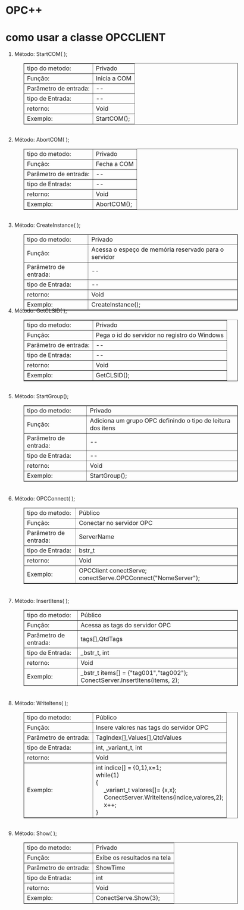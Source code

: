OPC++
=====
<h1>como usar a classe OPCCLIENT</h1>
<ol>
            <div  style="HEIGHT: 230px; width: 600px;">
                <li>Método: StartCOM( );</li>
                <ul>
                    <table border="1px">
                        <tr>
                            <td class="coluna1">tipo do metodo:</td>
                            <td class="coluna2">Privado</td>
                        </tr>
                        <tr>
                            <td class="coluna1">Função:</td>
                            <td class="coluna2">Inicia a COM</td>
                        </tr>
                        <tr>
                            <td class="coluna1">Parâmetro de entrada:</td>
                            <td class="coluna2">--</td>
                        </tr>
                        <tr>
                            <td class="coluna1">tipo de Entrada:</td>
                            <td class="coluna2">--</td>
                        </tr>
                        <tr>
                            <td class="coluna1">retorno:</td>
                            <td class="coluna2">Void</td>
                        </tr>
                        <tr>
                            <td class="coluna1">Exemplo:</td>
                            <td class="coluna2">StartCOM();</td>
                        </tr>
                    </table>
                </ul>
            </div>
            <div  style="HEIGHT: 230px; width: 600px">
                <li>Método: AbortCOM( );</li>
                <ul>
                    <table border="1px">
                        <tr>
                            <td class="coluna1">tipo do metodo:</td>
                            <td class="coluna2">Privado</td>
                        </tr>
                        <tr>
                            <td class="coluna1">Função:</td>
                            <td class="coluna2">Fecha a COM</td>
                        </tr>
                        <tr>
                            <td class="coluna1">Parâmetro de entrada:</td>
                            <td class="coluna2">--</td>
                        </tr>
                        <tr>
                            <td class="coluna1">tipo de Entrada:</td>
                            <td class="coluna2">--</td>
                        </tr>
                        <tr>
                            <td class="coluna1">retorno:</td>
                            <td class="coluna2">Void</td>
                        </tr>
                        <tr>
                            <td class="coluna1">Exemplo:</td>
                            <td class="coluna2">AbortCOM();</td>
                        </tr>
                    </table>
                </ul>
            </div>
            <div  style="HEIGHT: 230px; width: 600px">
                <li>Método: CreateInstance( );</li>
                <ul>
                    <table border="1px">
                        <tr>
                            <td class="coluna1">tipo do metodo:</td>
                            <td class="coluna2">Privado</td>
                        </tr>
                        <tr>
                            <td class="coluna1">Função:</td>
                            <td class="coluna2">Acessa o espeço de memória reservado para o servidor</td>
                        </tr>
                        <tr>
                            <td class="coluna1">Parâmetro de entrada:</td>
                            <td class="coluna2">--</td>
                        </tr>
                        <tr>
                            <td class="coluna1">tipo de Entrada:</td>
                            <td class="coluna2">--</td>
                        </tr>
                        <tr>
                            <td class="coluna1">retorno:</td>
                            <td class="coluna2">Void</td>
                        </tr>
                        <tr>
                            <td class="coluna1">Exemplo:</td>
                            <td class="coluna2">CreateInstance();</td>
                        </tr>
                    </table>
                </ul>
            </div>
            <div  style="HEIGHT: 230px; width: 600px">
                <li>Método: GetCLSID( );</li>
                <ul>
                    <table border="1px">
                        <tr>
                            <td class="coluna1">tipo do metodo:</td>
                            <td class="coluna2">Privado</td>
                        </tr>
                        <tr>
                            <td class="coluna1">Função:</td>
                            <td class="coluna2">Pega o id do servidor no registro do Windows</td>
                        </tr>
                        <tr>
                            <td class="coluna1">Parâmetro de entrada:</td>
                            <td class="coluna2">--</td>
                        </tr>
                        <tr>
                            <td class="coluna1">tipo de Entrada:</td>
                            <td class="coluna2">--</td>
                        </tr>
                        <tr>
                            <td class="coluna1">retorno:</td>
                            <td class="coluna2">Void</td>
                        </tr>
                        <tr>
                            <td class="coluna1">Exemplo:</td>
                            <td class="coluna2">GetCLSID();</td>
                        </tr>
                    </table>
                </ul>
            </div>
            <div  style="HEIGHT: 275px; width: 600px">
                <li>Método: StartGroup();</li>
                <ul>
                    <table border="1px">
                        <tr>
                            <td class="coluna1">tipo do metodo:</td>
                            <td class="coluna2">Privado</td>
                        </tr>
                        <tr>
                            <td class="coluna1">Função:</td>
                            <td class="coluna2">Adiciona um grupo OPC definindo o tipo de leitura dos itens</td>
                        </tr>
                        <tr>
                            <td class="coluna1">Parâmetro de entrada:</td>
                            <td class="coluna2">--</td>
                        </tr>
                        <tr>
                            <td class="coluna1">tipo de Entrada:</td>
                            <td class="coluna2">--</td>
                        </tr>
                        <tr>
                            <td class="coluna1">retorno:</td>
                            <td class="coluna2">Void</td>
                        </tr>
                        <tr>
                            <td class="coluna1">Exemplo:</td>
                            <td class="coluna2">StartGroup();</td>
                        </tr>
                    </table>
                </ul>
            </div>
            <div  style="HEIGHT: 275px; width: 600px">
                <li>Método: OPCConnect( );</li>
                <ul>
                    <table border="1px">
                        <tr>
                            <td class="coluna1">tipo do metodo:</td>
                            <td class="coluna2">Público</td>
                        </tr>
                        <tr>
                            <td class="coluna1">Função:</td>
                            <td class="coluna2">Conectar no servidor OPC</td>
                        </tr>
                        <tr>
                            <td class="coluna1">Parâmetro de entrada:</td>
                            <td class="coluna2">ServerName</td>
                        </tr>
                        <tr>
                            <td class="coluna1">tipo de Entrada:</td>
                            <td class="coluna2">bstr_t</td>
                        </tr>
                        <tr>
                            <td class="coluna1">retorno:</td>
                            <td class="coluna2">Void</td>
                        </tr>
                        <tr>
                            <td class="coluna1">Exemplo:</td>
                            <td class="coluna2">OPCClient conectServe; conectServe.OPCConnect("NomeServer");</td>
                        </tr>
                    </table>
                </ul>
            </div>
            <div  style="HEIGHT: 275px; width: 600px">
                <li>Método: InsertItens( );</li>
                <ul>
                    <table border="1px">
                        <tr>
                            <td class="coluna1">tipo do metodo:</td>
                            <td class="coluna2">Público</td>
                        </tr>
                        <tr>
                            <td class="coluna1">Função:</td>
                            <td class="coluna2">Acessa as tags do servidor OPC</td>
                        </tr>
                        <tr>
                            <td class="coluna1">Parâmetro de entrada:</td>
                            <td class="coluna2">tags[],QtdTags</td>
                        </tr>
                        <tr>
                            <td class="coluna1">tipo de Entrada:</td>
                            <td class="coluna2">_bstr_t, int</td>
                        </tr>
                        <tr>
                            <td class="coluna1">retorno:</td>
                            <td class="coluna2">Void</td>
                        </tr>
                        <tr>
                            <td class="coluna1">Exemplo:</td>
                            <td class="coluna2">_bstr_t items[] = {"tag001","tag002"}; ConectServer.InsertItens(items, 2);</td>
                        </tr>
                    </table>
                </ul>
            </div>
            <div  style="HEIGHT: 350px; width: 600px">
                <li>Método: WriteItens( );</li>
                <ul>
                    <table border="1px">
                        <tr>
                            <td class="coluna1">tipo do metodo:</td>
                            <td class="coluna2">Público</td>
                        </tr>
                        <tr>
                            <td class="coluna1">Função:</td>
                            <td class="coluna2">Insere valores nas tags do servidor OPC</td>
                        </tr>
                        <tr>
                            <td class="coluna1">Parâmetro de entrada:</td>
                            <td class="coluna2">TagIndex[],Values[],QtdValues</td>
                        </tr>
                        <tr>
                            <td class="coluna1">tipo de Entrada:</td>
                            <td class="coluna2">int, _variant_t, int</td>
                        </tr>
                        <tr>
                            <td class="coluna1">retorno:</td>
                            <td class="coluna2">Void</td>
                        </tr>
                        <tr>
                            <td class="coluna1">Exemplo:</td>
                            <td class="coluna2">int indice[] = {0,1},x=1;
                               <br> while(1)</br>
                                {
                                    <br>&nbsp;&nbsp;&nbsp;&nbsp;&nbsp;_variant_t valores[]= {x,x};</br>
                                &nbsp;&nbsp;&nbsp;&nbsp;&nbsp;ConectServer.WriteItens(indice,valores,2);
                                <br>&nbsp;&nbsp;&nbsp;&nbsp;&nbsp;x++;</br>
                                }
                            </td>
                        </tr>
                    </table>
                </ul>
            </div>
            <div  style="HEIGHT: 230px; width: 600px">
                <li>Método: Show( );</li>
                <ul>
                    <table border="1px">
                        <tr>
                            <td class="coluna1">tipo do metodo:</td>
                            <td class="coluna2">Privado</td>
                        </tr>
                        <tr>
                            <td class="coluna1">Função:</td>
                            <td class="coluna2">Exibe os resultados na tela</td>
                        </tr>
                        <tr>
                            <td class="coluna1">Parâmetro de entrada:</td>
                            <td class="coluna2">ShowTime</td>
                        </tr>
                        <tr>
                            <td class="coluna1">tipo de Entrada:</td>
                            <td class="coluna2">int</td>
                        </tr>
                        <tr>
                            <td class="coluna1">retorno:</td>
                            <td class="coluna2">Void</td>
                        </tr>
                        <tr>
                            <td class="coluna1">Exemplo:</td>
                            <td class="coluna2">ConectServe.Show(3);</td>
                        </tr>
                    </table>
                </ul>
            </div>
        </ol>

